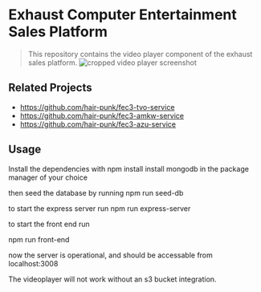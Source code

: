 # Exhaust Computer Entertainment Sales Platform

> This repository contains the video player component of the exhaust sales platform.
![cropped video player screenshot](https://user-images.githubusercontent.com/1322821/60388296-2504f600-9a64-11e9-8d98-97cea548811b.png)

## Related Projects
  - https://github.com/hair-punk/fec3-tvo-service
  - https://github.com/hair-punk/fec3-amkw-service
  - https://github.com/hair-punk/fec3-azu-service

## Usage
Install the dependencies with
npm install
install mongodb in the package manager of your choice

then seed the database by running
npm run seed-db

to start the express server run
npm run express-server

to start the front end run

npm run front-end

now the server is operational, and should be accessable from localhost:3008

The videoplayer will not work without an s3 bucket integration.  

